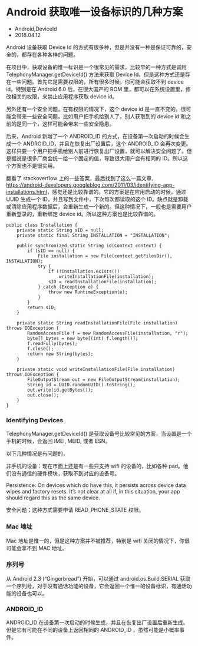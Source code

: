 # Android 获取唯一设备标识的几种方案
- Android,DeviceId
- 2018.04.12

Android 设备获取 Device Id 的方式有很多种，但是并没有一种是保证可靠的，安全的，都存在各种各样的问题。

在项目中，获取设备的惟一标识是一个很常见的需求，比较早的一种方式是调用  TelephonyManager.getDeviceId() 方法来获取 Device Id。但是这种方式还是存在一些问题。首先它是需要权限的，所有很多时候，你可能会获取不到 device id。特别是在 Android 6.0 后，在很大国产的 ROM 里，都可以在系统设置里，修改相关的权限，来禁止应用程序获取 device id。

另外还有一个安全问题，在有权限的情况下，这个 device id 是一直不变的。很可能会带来一些安全问题。比如用户把手机给别人了，别人获取到的 device id 和之前的是同一个，这样可能会带来一些安全隐患。

后来，Android 新增了一个 ANDROID_ID 的方式，在设备第一次启动的时候会生成一个 ANDROID_ID，并且在恢复出厂设置后，这个 ANDROID_ID 会再次变更。这样只要一个用户把手机给别人前进行恢复出厂设置，就可以解决安全问题了。但是据说是很多厂商会统一给一个固定的值，导致很大用户会有相同的 ID。所以这个方案也不是很实用。

翻看了 stackoverflow 上的一些答案，最后找到了这么一篇文章，<https://android-developers.googleblog.com/2011/03/identifying-app-installations.html>，感觉还是比较靠谱的。它的方案是在应用启动的时候，通过 UUID 生成一个 ID，并且写到文件中，下次每次都读取的这个 ID。缺点就是卸载或清除应用程序数据后，会重新生成一个新的。但这种情况下，一般也是需要用户重新登录的，重新绑定 device id。所以这种方案也是比较靠谱的。


    public class Installation {
        private static String sID = null;
        private static final String INSTALLATION = "INSTALLATION";

        public synchronized static String id(Context context) {
            if (sID == null) {
                File installation = new File(context.getFilesDir(), INSTALLATION);
                try {
                    if (!installation.exists())
                        writeInstallationFile(installation);
                    sID = readInstallationFile(installation);
                } catch (Exception e) {
                    throw new RuntimeException(e);
                }
            }
            return sID;
        }

        private static String readInstallationFile(File installation) throws IOException {
            RandomAccessFile f = new RandomAccessFile(installation, "r");
            byte[] bytes = new byte[(int) f.length()];
            f.readFully(bytes);
            f.close();
            return new String(bytes);
        }

        private static void writeInstallationFile(File installation) throws IOException {
            FileOutputStream out = new FileOutputStream(installation);
            String id = UUID.randomUUID().toString();
            out.write(id.getBytes());
            out.close();
        }
    }


### Identifying Devices

TelephonyManager.getDeviceId() 是获取设备号比较常见的方案，当设置是一个手机的时候，会返回 IMEI, MEID, 或者 ESN。

以下几种情况是有问题的，

非手机的设备：现在市面上还是有一些只支持 wifi 的设备的，比如各种 pad。他们没有通信的硬件模块，获取不到对应的设备号。

Persistence: On devices which do have this, it persists across device data wipes and factory resets. It’s not clear at all if, in this situation, your app should regard this as the same device.

安全问题；这种方式需要申请 READ_PHONE_STATE 权限。



### Mac 地址

Mac 地址是惟一的，但是这种方案并不被推荐，特别是 wifi 关闭的情况下，你很可能会拿不到 MAC 地址。

### 序列号

从 Android 2.3 (“Gingerbread”) 开始，可以通过 android.os.Build.SERIAL 获取一个序列号，对于没有通话功能的设备，它会返回一个惟一的设备标识，有通话功能的设备也可以。

### ANDROID_ID

ANDROID_ID 在设备第一次启动的时候生成，并且在恢复出厂设置后重新生成。但是它有可能在不同的设备上返回相同的 ANDROID_ID ，虽然可能是小概率事件。
